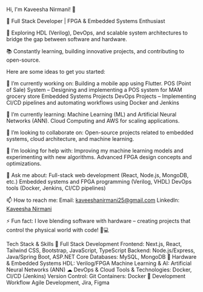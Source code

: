 Hi, I'm Kaveesha Nirmani! 👋

🚀 Full Stack Developer | FPGA & Embedded Systems Enthusiast

🔌 Exploring HDL (Verilog), DevOps, and scalable system architectures to bridge the gap between software and hardware.

📚 Constantly learning, building innovative projects, and contributing to open-source.

Here are some ideas to get you started:

🔭 I’m currently working on:
Building a mobile app using Flutter.
POS (Point of Sale) System – Designing and implementing a POS system for MAM grocery store
Embedded Systems Projects
DevOps Projects – Implementing CI/CD pipelines and automating workflows using Docker and Jenkins

🌱 I’m currently learning:
Machine Learning (ML) and Artificial Neural Networks (ANN).
Cloud Computing and AWS for scaling applications.

👯 I’m looking to collaborate on:
Open-source projects related to embedded systems, cloud architecture, and machine learning.

🤔 I’m looking for help with:
Improving my machine learning models and experimenting with new algorithms.
Advanced FPGA design concepts and optimizations.

💬 Ask me about:
Full-stack web development (React, Node.js, MongoDB, etc.)
Embedded systems and FPGA programming (Verilog, VHDL)
DevOps tools (Docker, Jenkins, CI/CD pipelines)

📫 How to reach me:
Email: kaveeshanirmani25@gmail.com
LinkedIn: [Kaveesha Nirmani](https://www.linkedin.com/in/kaveesha-nirmani-795671242)

⚡ Fun fact:
I love blending software with hardware – creating projects that control the physical world with code! 🔧💻

 Tech Stack & Skills
🚀 Full Stack Development
Frontend: Next.js, React, Tailwind CSS, Bootstrap, JavaScript, TypeScript
Backend: Node.js/Express, Java/Spring Boot, ASP.NET Core
Databases: MySQL, MongoDB
🔌 Hardware & Embedded Systems
HDL: Verilog/FPGA
Machine Learning & AI: Artificial Neural Networks (ANN)
☁ DevOps & Cloud
Tools & Technologies: Docker, CI/CD (Jenkins)
Version Control: Git
Containers: Docker
📌 Development Workflow
Agile Development, Jira, Figma

